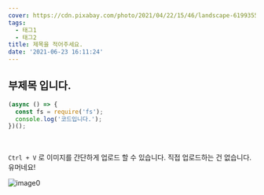 ```yaml
---
cover: https://cdn.pixabay.com/photo/2021/04/22/15/46/landscape-6199355_960_720.jpg
tags:
  - 태그1
  - 태그2
title: 제목을 적어주세요.
date: '2021-06-23 16:11:24'
---
```

## 부제목 입니다.

```js
(async () => {
  const fs = require('fs');
  console.log('코드입니다.');
})();
```
<br>

`Ctrl + V` 로 이미지를 간단하게 업로드 할 수 있습니다.
직접 업로드하는 건 없습니다. 유머네요!

![image0](https://cdn.jsdelivr.net/gh/cpostle/cpostle.github.io/docs/images/20210623161124/image0.png)